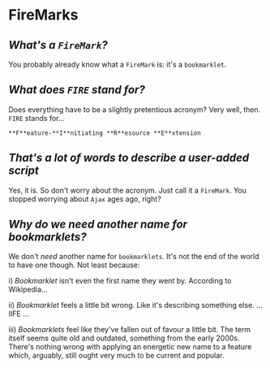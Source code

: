 # FireMarks

## *What's a `FireMark`?*
You probably already know what a `FireMark` is: it's a `bookmarklet`.

## *What does `FIRE` stand for?*
Does everything have to be a slightly pretentious acronym? Very well, then. `FIRE` stands for...

`**F**eature-**I**nitiating **R**esource **E**xtension`

## *That's a lot of words to describe a user-added script*
Yes, it is. So don't worry about the acronym. Just call it a `FireMark`. You stopped worrying about `Ajax` ages ago, right?

## *Why do we need another name for bookmarklets?*
We don't *need* another name for `bookmarklets`. It's not the end of the world to have one though. Not least because:

  i) *Bookmarklet* isn't even the first name they went by. According to Wikipedia...
  
  ii) *Bookmarklet* feels a little bit wrong. Like it's describing something else. ... IIFE ...
  
  iii) *Bookmarklets* feel like they've fallen out of favour a little bit. The term itself seems quite old and outdated, something from the early 2000s. There's nothing wrong with applying an energetic new name to a feature which, arguably, still ought very much to be current and popular.

